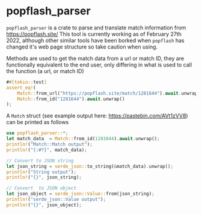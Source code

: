 # popflash_parser

`popflash_parser` is a crate to parse and translate match information from <https://popflash.site/> This tool is currently working as of February 27th 2022, although other similar tools have been borked when `popflash` has changed it's web page structure so take caution when using.

Methods are used to get the match data from a url or match ID, they are functionally equivalent to the end user, only differing in what is used to call the function (a url, or match ID)

```rust
##[tokio::test]
assert_eq!(
    Match::from_url("https://popflash.site/match/1281644").await.unwrap(),
    Match::from_id("1281644").await.unwrap()
);
```

A `Match` struct (see example output here: <https://pastebin.com/AVt1zVV8>) can be printed as follows

```rust
use popflash_parser::*;
let match_data  = Match::from_id(1281644).await.unwrap();
println!("Match::Match output");
println!("{:#?}", match_data);

// Convert to JSON string
let json_string = serde_json::to_string(&match_data).unwrap();
println!("String output");
println!("{}", json_string);

// Convert  to JSON object
let json_object = serde_json::Value::from(json_string);
println!("serde_json::Value output");
println!("{}", json_object);
```
